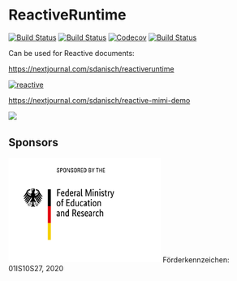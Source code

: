 # ReactiveRuntime

[![Build Status](https://travis-ci.com/SimonDanisch/ReactiveRuntime.jl.svg?branch=master)](https://travis-ci.com/SimonDanisch/ReactiveRuntime.jl)
[![Build Status](https://ci.appveyor.com/api/projects/status/github/SimonDanisch/ReactiveRuntime.jl?svg=true)](https://ci.appveyor.com/project/SimonDanisch/ReactiveRuntime-jl)
[![Codecov](https://codecov.io/gh/SimonDanisch/ReactiveRuntime.jl/branch/master/graph/badge.svg)](https://codecov.io/gh/SimonDanisch/ReactiveRuntime.jl)
[![Build Status](https://api.cirrus-ci.com/github/SimonDanisch/ReactiveRuntime.jl.svg)](https://cirrus-ci.com/github/SimonDanisch/ReactiveRuntime.jl)


Can be used for Reactive documents:

https://nextjournal.com/sdanisch/reactiveruntime

[![reactive](https://nextjournal.com/data/QmS4xGkvbyGqWV9egzTDPSCDTxzLTWf5cKw1YsUNcNjgnQ?content-type=image%2Fgif&filename=ball_wall.gif)](https://nextjournal.com/sdanisch/reactiveruntime)


https://nextjournal.com/sdanisch/reactive-mimi-demo

[![](https://nextjournal.com/data/Qmc7FtfBSnXXvT3RoPGS6NtsBXE2McViMc2SAzcHoXUVDQ?content-type=image%2Fgif&filename=explore_climate.gif)](https://nextjournal.com/sdanisch/reactive-mimi-demo)

## Sponsors

<img src="https://github.com/JuliaPlots/Makie.jl/blob/master/assets/BMBF_gefoerdert_2017_en.jpg?raw=true" width="300"/>
Förderkennzeichen: 01IS10S27, 2020
